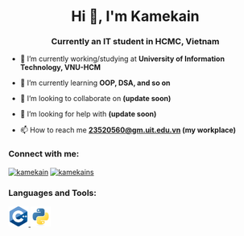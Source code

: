 <h1 align="center">Hi 👋, I'm Kamekain</h1>
<h3 align="center">Currently an IT student in HCMC, Vietnam</h3>

- 🔭 I’m currently working/studying at **University of Information Technology, VNU-HCM**

- 🌱 I’m currently learning **OOP, DSA, and so on**

- 👯 I’m looking to collaborate on **(update soon)**

- 🤝 I’m looking for help with **(update soon)**

- 📫 How to reach me **23520560@gm.uit.edu.vn (my workplace)**

<h3 align="left">Connect with me:</h3>
<p align="left">
<a href="https://fb.com/kamekain" target="blank"><img align="center" src="https://raw.githubusercontent.com/rahuldkjain/github-profile-readme-generator/master/src/images/icons/Social/facebook.svg" alt="kamekain" height="30" width="40" /></a>
<a href="https://instagram.com/kamekains" target="blank"><img align="center" src="https://raw.githubusercontent.com/rahuldkjain/github-profile-readme-generator/master/src/images/icons/Social/instagram.svg" alt="kamekains" height="30" width="40" /></a>
</p>

<h3 align="left">Languages and Tools:</h3>
<p align="left"> <a href="https://www.w3schools.com/cpp/" target="_blank" rel="noreferrer"> <img src="https://raw.githubusercontent.com/devicons/devicon/master/icons/cplusplus/cplusplus-original.svg" alt="cplusplus" width="40" height="40"/> </a> <a href="https://www.python.org" target="_blank" rel="noreferrer"> <img src="https://raw.githubusercontent.com/devicons/devicon/master/icons/python/python-original.svg" alt="python" width="40" height="40"/> </a> </p>
